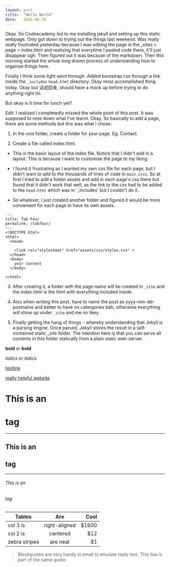 ```yaml
---
layout: post
title:  "Hello World"
date:   2016-05-30
---
```


Okay. So Codeacademy led to me installing jekyll and setting up this static webpage. Only got down to trying out the things last weekend. Was really really frustrated yesterday <!-- more --> because I was editing the page in the _sites > page > index.html and realising that everytime I pasted code there, it'll just disappear ugh. Then figured out it was because of the markdown. Then this morning started the whole long drawn process of understanding how to organise things here.



Finally I think some light went through. 
Added bootstrap.css through a link inside the `_includes` `head.html` directory. Okay most accomplished thing today. Okay but 话说回来, should have a mock up before trying to do anything right lol. 

But okay is it time for lunch yet? 

Edit: I realised I completedly missed the whole point of this post. It was supposed to note down what I've learnt. Okay. So basically to add a page, there are some methods but this was what I chose:

1. In the root folder, create a folder for your page. Eg. Contact. 

2. Create a file called index.html. 

* This is the basic layout of the index file. Notice that I didn't add in a layout. This is because I want to customise the page to my liking. 

* I found it frustrating as I wanted my own css file for each page, but I didn't want to add to the thousands of lines of code in `main.scss`. So at first I tried to add a folder assets and add in each page's css there but found that it didn't work that well, as the link to the css had to be added to the `head.html` which was in `_includes' but I couldn't do it.. 

+ So whatever, I just created another folder and figured it would be more convenient for each page to have its own assets. 

```
---
title: Tab Four
permalink: /tabfour/
---
<!DOCTYPE html>
<html>
  <head>
 
    <link rel="stylesheet" href="assets/css/styles.css" >
  </head>
  <body>
    your content
  </body>

</html>
```

3. After creating it, a folder with the page name will be created in `_site` and the index.html is the html with everything included inside. 

4. Also when writing this post, have to name the post as yyyy-mm-dd-postname and better to have no catergories bah, otherwise everything will show up under `_site` and me no likey.

5. Finally getting the hang of things - whereby understanding that Jekyll is a parsing engine. Once parsed, Jekyll stores the result in a self-contained static _site folder. The intention here is that you can serve all contents in this folder statically from a plain static web-server. 

**bold** or __bold__

*italics* or _italics_

[textlink](http://kohrongying.github.io)


[really helpful website](http://pixelcog.com/blog/2013/jekyll-from-scratch-core-architecture/)


# This is an <h1> tag
---------------------

## This is an <h2> tag
---------------------

###### This is an <h6> tag


| Tables        | Are           | Cool  |
| ------------- |:-------------:| -----:|
| col 3 is      | right-aligned | $1600 |
| col 2 is      | centered      |   $12 |
| zebra stripes | are neat      |    $1 |


> Blockquotes are very handy in email to emulate reply text.
> This line is part of the same quote.